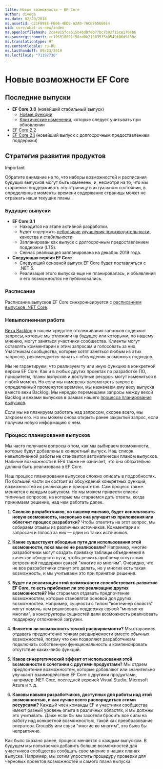 ```yaml
---
title: Новые возможности — EF Core
author: divega
ms.date: 02/20/2018
ms.assetid: C21F89EE-FB08-4ED9-A2A0-76CB7656E6E4
uid: core/what-is-new/index
ms.openlocfilehash: 2ca4915fca515b4bdbfeb77bc7b02f15ce1704b6
ms.sourcegitcommit: ec196918691f50cd0b21693515b0549f06d9f39c
ms.translationtype: HT
ms.contentlocale: ru-RU
ms.lasthandoff: 09/23/2019
ms.locfileid: "71197730"
---
```

# <a name="whats-new-in-ef-core"></a>Новые возможности EF Core

## <a name="recent-releases"></a>Последние выпуски

- **EF Core 3.0** (новейший стабильный выпуск) 
  - [Новые функции](xref:core/what-is-new/ef-core-3.0/index) 
  - [Критические изменения](xref:core/what-is-new/ef-core-3.0/breaking-changes), которые следует учитывать при обновлении
- [EF Core 2.2](xref:core/what-is-new/ef-core-2.2)
- [EF Core 2.1](xref:core/what-is-new/ef-core-2.1) (новейший выпуск с долгосрочным предоставлением поддержки)

## <a name="product-roadmap"></a>Стратегия развития продуктов

> [!IMPORTANT]
> Обратите внимание на то, что наборы возможностей и расписания будущих выпусков могут быть изменены, и, несмотря на то, что мы стараемся поддерживать эту страницу в актуальном состоянии, в определенные моменты времени содержание страницы может не отражать наши текущие планы.

### <a name="future-releases"></a>Будущие выпуски

- **EF Core 3.1**  
  - Находится на этапе активной разработки.
  - Будет содержать [небольшие улучшения производительности, качества и стабильности](https://github.com/aspnet/EntityFrameworkCore/issues?q=is%3Aopen+is%3Aissue+milestone%3A3.1.0+sort%3Areactions-desc).
  - Запланирован как выпуск с долгосрочным предоставлением поддержки (LTS).
  - Сейчас реализация запланирована на декабрь 2019 года.
- **Следующая версия EF Core**   
  - Следующий основной выпуск EF Core будет поставляться с .NET 5.
  - Реализация этого выпуска еще не планировалась, и объявления о его возможностях не публиковались.  

### <a name="schedule"></a>Расписание

Расписание выпусков EF Core синхронизируется с [расписанием выпусков .NET Core](https://github.com/dotnet/core/blob/master/roadmap.md).

### <a name="backlog"></a>Невыполненная работа

[Веха Backlog](https://github.com/aspnet/EntityFrameworkCore/issues?q=is%3Aopen+is%3Aissue+milestone%3ABacklog+sort%3Areactions-%2B1-desc) в нашем средстве отслеживания запросов содержит запросы, которые мы отложили на будущее или которыми, по нашему мнению, могут заняться участники сообщества.
Клиенты могут оставлять комментарии к этим запросам и голосовать за них.
Участникам сообщества, которые хотят заняться любым из этих запросов, рекомендуется начать с обсуждения возможных подходов.

Мы не гарантируем, что реализуем ту или иную функцию в конкретной версии EF Core.
Как и в любых других проектах по разработке ПО, приоритеты, планы выпусков и доступные ресурсы могут измениться в любой момент.
Но если мы намерены рассмотреть запрос в определенный промежуток времени, мы назначаем ему веху выпуска вместо вехи Backlog.
Мы нередко перемещаем запросы между вехой Backlog и вехами выпусков в рамках нашего [процесса планирования выпусков](#release-planning-process).

Если мы не планируем работать над запросом, скорее всего, мы закроем его.
Но мы можем снова открыть ранее закрытый запрос, если получим новую информацию о нем.

### <a name="release-planning-process"></a>Процесс планирования выпусков

Мы часто получаем вопросы о том, как мы выбираем возможности, которые будут добавлены в конкретный выпуск.
Наш список невыполненной работы не становится автоматически планом выпусков.
Наличие возможности в EF6 также не означает, что она обязательно должна быть реализована в EF Core.

Наш процесс планирования выпусков сложно описать в подробностях.
По большей части он состоит из обсуждений конкретных функций, возможностей их реализации и приоритетов. Сам процесс также меняется с каждым выпуском.
Но мы можем привести список типичных вопросов, на которые мы стараемся дать ответы, когда принимаем решение, над чем работать далее.

1. **Сколько разработчиков, по нашему мнению, будет использовать новую возможность, насколько она улучшит их приложения или облегчит процесс разработки?** Чтобы ответить на этот вопрос, мы собираем отзывы из различных источников. Комментарии к запросам и голоса за них — один из таких источников.

2. **Какие существуют обходные пути для использования этой возможности, пока мы ее не реализовали?** Например, многие разработчики могут создать привязку таблицы объединения в качестве обходного пути, чтобы решить проблему отсутствия встроенной поддержки связей "многие ко многим". Очевидно, что не все разработчики станут это делать, но у многих есть такая возможность, и мы учитываем это при принятии решения.

3. **Будет ли реализация этой возможности способствовать развитию EF Core, то есть приблизит ли это реализацию других возможностей?** Мы стараемся отдавать предпочтение возможностям, которые становятся основой для других возможностей. Например, сущности с типом "контейнер свойств" могут помочь нам реализовать поддержку связей "многие ко многим", а конструкторы сущностей дали возможность реализовать поддержку отложенной загрузки.

4. **Является ли возможность точкой расширяемости?** Мы стараемся отдавать предпочтение точкам расширяемости вместо обычных возможностей, потому что они позволяют разработчикам подключать собственную функциональность и компенсировать отсутствие каких-либо функций.

5. **Каков синергетический эффект от использования этой возможности в сочетании с другими продуктами?** Мы отдаем предпочтение возможностям, которые добавляют или значительно улучшают взаимодействие EF Core с другими продуктами, например .NET Core, последней версией Visual Studio, Microsoft Azure и т. д.

6. **Каковы навыки разработчиков, доступных для работы над этой возможностью, и как лучше всего распорядиться этими ресурсами?** Каждый член команды EF и участники сообщества имеют разный уровень опыта в различных областях, и мы должны это учитывать. Даже если бы мы захотели бросить все силы на работу над конкретной возможностью, такой как преобразование оператора GroupBy или связи "многие ко многим", это было бы непрактично.

Как было сказано ранее, процесс меняется с каждым выпуском.
В будущем мы попытаемся добавить больше возможностей для участников сообщества сообщать свое мнение о наших планах выпуска.
Например, мы хотим упростить процедуру проверки для черновых проектов возможностей и самого плана выпуска.